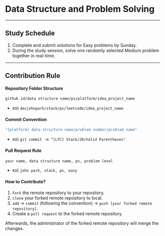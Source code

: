 # Data Structure and Problem Solving
---
## Study Schedule

1. Complete and submit solutions for Easy problems by Sunday.
2. During the study session, solve one randomly selected Medium problem together in real-time.
---
## Contribution Rule

#### Repository Folder Structure 

```bash
github id/data structure name/ps/platform/idea_project_name
```
* ex) `devjohnpark/stack/ps/leetcode/idea_project_name`

#### Commit Convention

```bash
"[platform] data structure name/problem number/problem name" 
```
* ex) `git commit -m "[LTC] Stack/20/Valid Parentheses"`

#### Pull Request Rule

```bash
your name, data structure name, ps, problem level
```
* ex)  `john park, stack, ps, easy`

#### How to Contribute?

1. `Fork` the remote repository to your repository.
2. `clone` your forked remote repository to local.
3. `add` -> `commit` (following the convention) -> `push [your forked remote repository]`.
4. Create a `pull request` to the forked remote repository.

Afterwards, the administrator of the forked remote repository will merge the changes.

